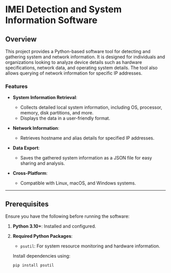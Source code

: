 # IMEI Detection and System Information Software

## Overview

This project provides a Python-based software tool for detecting and gathering system and network information. It is designed for individuals and organizations looking to analyze device details such as hardware specifications, network data, and operating system details. The tool also allows querying of network information for specific IP addresses.

### Features
- **System Information Retrieval**:
  - Collects detailed local system information, including OS, processor, memory, disk partitions, and more.
  - Displays the data in a user-friendly format.

- **Network Information**:
  - Retrieves hostname and alias details for specified IP addresses.

- **Data Export**:
  - Saves the gathered system information as a JSON file for easy sharing and analysis.

- **Cross-Platform**:
  - Compatible with Linux, macOS, and Windows systems.

---

## Prerequisites

Ensure you have the following before running the software:
1. **Python 3.10+**: Installed and configured.
2. **Required Python Packages**:
   - `psutil`: For system resource monitoring and hardware information.

   Install dependencies using:
   ```bash
   pip install psutil

